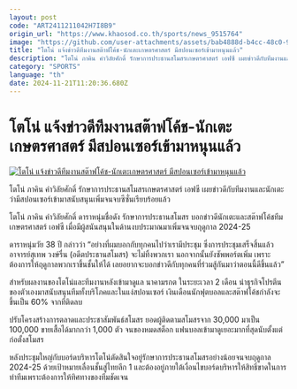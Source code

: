 ```yaml
---
layout: post
code: "ART2411211042H7I8B9"
origin_url: "https://www.khaosod.co.th/sports/news_9515764"
image: "https://github.com/user-attachments/assets/bab4888d-b4cc-48c0-919c-79e6034d7157"
title: "โตโน่ แจ้งข่าวดีทีมงานสต๊าฟโค้ช-นักเตะเกษตรศาสตร์ มีสปอนเซอร์เข้ามาหนุนแล้ว"
description: "โตโน่ ภาคิน คำวิลัยศักดิ์ รักษาการประธานสโมสรเกษตรศาสตร์ เอฟซี เผยข่าวดีกับทีมงานและนักเตะว่ามีสปอนเซอร์เข้ามาสนับสนุนเพิ่มจนจบซีซั่นเรียบร้อยแล้ว"
category: "SPORTS"
language: "th"
date: 2024-11-21T11:20:36.680Z
---
```


# โตโน่ แจ้งข่าวดีทีมงานสต๊าฟโค้ช-นักเตะเกษตรศาสตร์ มีสปอนเซอร์เข้ามาหนุนแล้ว

[![โตโน่ แจ้งข่าวดีทีมงานสต๊าฟโค้ช-นักเตะเกษตรศาสตร์ มีสปอนเซอร์เข้ามาหนุนแล้ว](https://www.khaosod.co.th/wpapp/uploads/2024/11/Tono-2.jpg "โตโน่ แจ้งข่าวดีทีมงานสต๊าฟโค้ช-นักเตะเกษตรศาสตร์ มีสปอนเซอร์เข้ามาหนุนแล้ว")](https://www.khaosod.co.th/wpapp/uploads/2024/11/Tono-2.jpg)

โตโน่ ภาคิน คำวิลัยศักดิ์ รักษาการประธานสโมสรเกษตรศาสตร์ เอฟซี เผยข่าวดีกับทีมงานและนักเตะว่ามีสปอนเซอร์เข้ามาสนับสนุนเพิ่มจนจบซีซั่นเรียบร้อยแล้ว

โตโน่ ภาคิน คำวิลัยศักดิ์ ดาราหนุ่มชื่อดัง รักษาการประธานสโมสร บอกข่าวดีนักเตะและสต๊าฟโค้ชทีมเกษตรศาสตร์ เอฟซี เมื่อมีผู้สนันสนุนในด้านงบประมาณมาเพิ่มจนจบฤดูกาล 2024-25

ดาราหนุ่มวัย 38 ปี กล่าวว่า “อย่างที่ผมบอกกับทุกคนไปว่าเรามีประชุม ซึ่งการประชุมเสร็จสิ้นแล้ว อาจารย์สุเทพ วงษ์รื่น (อดีตประธานสโมสร) จะไม่ทิ้งพวกเรา นอกจากนั้นยังซัพพอร์ตเพิ่ม เพราะต้องการให้ฤดูกาลพวกเราขึ้นชั้นให้ได้ เลยอยากจะบอกข่าวดีกับทุกคนที่ร่วมสู้กันมาว่าตอนนี้ดีขึ้นแล้ว”

สำหรับผลงานของโตโน่และทีมงานหลังเข้ามาดูแล นาคามรกต ในระยะเวลา 2 เดือน นำธุรกิจโปรตีนของตัวเองมาสนับสนุนทีมทั้งบริโภคและในแง่สปอนเซอร์ เงินเดือนนักฟุตบอลและสต๊าฟโค้ชกำลังจะขึ้นเป็น 60% จากที่ติดลบ

ปรับโครงสร้างการตลาดและประชาสัมพันธ์สโมสร ยอดผู้ติดตามสโมสรจาก 30,000 มาเป็น 100,000 ขายเสื้อได้มากกว่า 1,000 ตัว จนของหมดสต็อก แฟนบอลเข้ามาดูเยอะมากที่สุดนับตั้งแต่ก่อตั้งสโมสร

หลังประชุมใหญ่กับบอร์ดบริหารโตโน่ตัดสินใจอยู่รักษาการประธานสโมสรอย่างน้อยจนจบฤดูกาล 2024-25 ด้วยเป้าหมายเลื่อนชั้นสู่ไทยลีก 1 และต้องอยู่ภายใต้เงื่อนไขบอร์ดบริหารให้สิทธิ์ขาดในการทำทีมเพราะต้องการให้ทิศทางของทีมชัดเจน